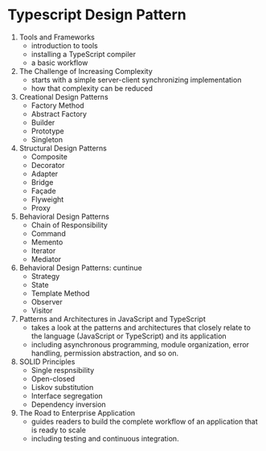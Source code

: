 # Typescript Design Pattern

1. Tools and Frameworks
    - introduction to tools
    - installing a TypeScript compiler
    - a basic workflow
2. The Challenge of Increasing Complexity
    - starts with a simple server-client synchronizing implementation
    - how that complexity can be reduced
3. Creational Design Patterns
    - Factory Method
    - Abstract Factory
    - Builder
    - Prototype
    - Singleton
4. Structural Design Patterns
    - Composite
    - Decorator
    - Adapter
    - Bridge
    - Façade
    - Flyweight
    - Proxy
5. Behavioral Design Patterns
    - Chain of Responsibility
    - Command
    - Memento
    - Iterator
    - Mediator
6. Behavioral Design Patterns: cuntinue
    - Strategy
    - State
    - Template Method
    - Observer
    - Visitor
7. Patterns and Architectures in JavaScript and TypeScript
    - takes a look at the patterns and architectures that closely relate to the language (JavaScript or TypeScript) and its application
    - including asynchronous programming, module organization, error handling, permission abstraction, and so on. 
8. SOLID Principles
    - Single respnsibility
    - Open-closed
    - Liskov substitution
    - Interface segregation
    - Dependency inversion 
9. The Road to Enterprise Application
    - guides readers to build the complete workflow of an application that is ready to scale
    - including testing and continuous integration.